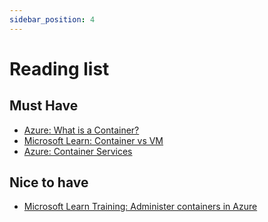 ```yaml
---
sidebar_position: 4
---
```


# Reading list

## Must Have

- [Azure: What is a Container?](https://azure.microsoft.com/en-us/resources/cloud-computing-dictionary/what-is-a-container)
- [Microsoft Learn: Container vs VM](https://learn.microsoft.com/en-us/virtualization/windowscontainers/about/containers-vs-vm)
- [Azure: Container Services](https://azure.microsoft.com/en-us/products/category/containers)

## Nice to have

- [Microsoft Learn Training: Administer containers in Azure](https://learn.microsoft.com/en-us/training/paths/administer-containers-in-azure/)
